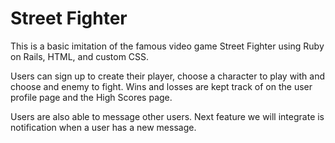 # Street Fighter

This is a basic imitation of the famous video game Street Fighter using Ruby on Rails, HTML, and custom CSS.

Users can sign up to create their player, choose a character to play with and choose and enemy to fight. Wins and losses are kept track of on the user profile page and the High Scores page.

Users are also able to message other users. Next feature we will integrate is notification when a user has a new message.
